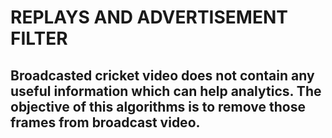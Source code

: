 # REPLAYS AND ADVERTISEMENT FILTER

## Broadcasted cricket video does not contain any useful information which can help analytics. The objective of this algorithms is to remove those frames from broadcast video.
